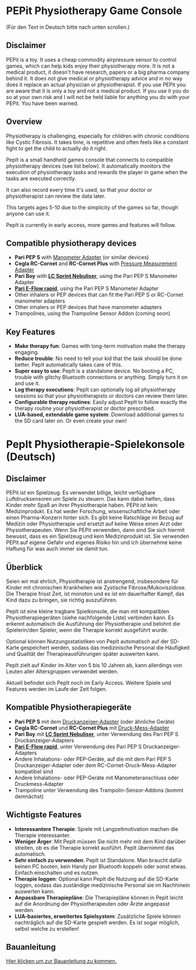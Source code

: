 # PEPit Physiotherapy Game Console

(Für den Text in Deutsch bitte nach unten scrollen.)

## Disclaimer

PEPit is a toy. It uses a cheap commodity airpressure sensor to control games, which can help kids enjoy their physiotherapy more. It is not a medical product, it doesn't have research, papers or a big pharma company behind it. It does not give medical or physiotherapy advice and in no way does it replace an actual physician or physiotherapist. If you use PEPit you are aware that it is only a toy and not a medical product. If you use it you do so at your own risk and I will not be held liable for anything you do with your PEPit. You have been warned.


## Overview

Physiotherapy is challenging, especially for children with chronic conditions like Cystic Fibrosis. It takes time, is repetitive and often feels like a constant fight to get the child to actually do it right.

PepIt is a small handheld games console that connects to compatible physiotherapy devices (see list below). It automatically monitors the execution of physiotherapy tasks and rewards the player in game when the tasks are executed correctly.

It can also record every time it's used, so that your doctor or physiotherapist can review the data later.

This targets ages 5-10 due to the simplicity of the games so far, though anyone can use it.

PepIt is currently in early access, more games and features will follow.

## Compatible physiotherapy devices

- **Pari PEP S** with [Manometer Adapter](https://www.pari.com/int/products/pari-pep-systems/) (or similar devices)
- **Cegla RC-Cornet** and **RC-Cornet Plus** with [Pressure Measurement Adapter](https://cegla.de/files/downloads/manuals/RC-Druck-Mess-Adapter-manual-de.pdf)
- **Pari Boy** with **[LC Sprint Nebuliser](https://www.pari.com/int/products/inhalation-devices-for-the-lungs/pari-boy-classic-int/)**, using the Pari PEP S Manometer Adapter
- **[Pari E-Flow rapid](https://www.pari.com/int/products/inhalation-devices-for-the-lungs/eflow-rapid-nebuliser-system/)**, using the Pari PEP S Manometer Adapter
- Other inhalers or PEP devices that can fit the Pari PEP S or RC-Cornet manometer adapters
- Other inhalers or PEP devices that have manometer adapters
- Trampolines, using the Trampoline Sensor Addon (coming soon)

## Key Features

- **Make therapy fun**: Games with long-term motivation make the therapy engaging.
- **Reduce trouble**: No need to tell your kid that the task should be done better. PepIt automatically takes care of this.
- **Super easy to use**: PepIt is a standalone device. No booting a PC, trouble with glitchy Bluetooth connections or anything. Simply turn it on and use it.
- **Log therapy executions**: PepIt can optionally log all physiotherapy sessions so that your physiotherapists or doctors can review them later.
- **Configurable therapy routines**: Easily adjust PepIt to follow exactly the therapy routine your physiotherapist or doctor prescribed.
- **LUA-based, extendable game system**: Download additional games to the SD card later on. Or even create your own!

# PepIt Physiotherapie-Spielekonsole (Deutsch)


## Disclaimer

PEPit ist ein Spielzeug. Es verwendet billige, leicht verfügbare Luftdrucksensoren um Spiele zu steuern. Das kann dabei helfen, dass Kinder mehr Spaß an ihrer Physiotherapie haben. PEPit ist kein Medizinprodukt. Es hat weder Forschung, wissenschaftliche Arbeit oder einen Pharma-Konzern hinter sich. Es gibt keine Ratschläge im Bezug auf Medizin oder Physiotherapie und ersetzt auf keine Weise einen Arzt oder Physiotherapeuten. Wenn Sie PEPit verwenden, dann sind Sie sich hiermit bewusst, dass es ein Spielzeug und kein Medizinprodukt ist. Sie verwenden PEPit auf eigene Gefahr und eigenes Risiko hin und ich übernehme keine Haftung für was auch immer sie damit tun.

## Überblick

Seien wir mal ehrlich, Physiotherapie ist anstrengend, insbesondere für Kinder mit chronischen Krankheiten wie Zystische Fibrose/Mukoviszidose. Die Therapie frisst Zeit, ist monoton und es ist ein dauerhafter Kampf, das Kind dazu zu bringen, sie richtig auszuführen.

PepIt ist eine kleine tragbare Spielkonsole, die man mit kompatiblen Physiotherapiegeräten (siehe nachfolgende Liste) verbinden kann. Es erkennt automatisch die Ausführung der Physiotherapie und belohnt die Spielerin/den Spieler, wenn die Therapie korrekt ausgeführt wurde.

Optional können Nutzungsstatistiken von PepIt automatisch auf der SD-Karte gespeichert werden, sodass das medizinische Personal die Häufigkeit und Qualität der Therapieausführungen später auswerten kann.

PepIt zielt auf Kinder im Alter von 5 bis 10 Jahren ab, kann allerdings von Leuten aller Altersgruppen verwendet werden.

Aktuell befindet sich PepIt noch im Early Access. Weitere Spiele und Features werden im Laufe der Zeit folgen.

## Kompatible Physiotherapiegeräte

- **Pari PEP S** mit dem [Druckanzeiger-Adapter](https://www.pari.com/de/produkte/pari-pep-systeme/) (oder ähnliche Geräte)
- **Cegla RC-Cornet** und **RC-Cornet Plus** mit [Druck-Mess-Adapter](https://cegla.de/files/downloads/manuals/RC-Druck-Mess-Adapter-manual-de.pdf)
- **Pari Boy** mit **[LC Sprint Nebuliser](https://www.pari.com/int/products/inhalation-devices-for-the-lungs/pari-boy-classic-int/)**, unter Verwendung des Pari PEP S Druckanzeiger-Adapters
- **[Pari E-Flow rapid](https://www.pari.com/int/products/inhalation-devices-for-the-lungs/eflow-rapid-nebuliser-system/)**, unter Verwendung des Pari PEP S Druckanzeiger-Adapters
- Andere Inhalations- oder PEP-Geräte, auf die mit dem Pari PEP S Druckanzeiger-Adapter oder dem RC-Cornet-Druck-Mess-Adapter kompatibel sind
- Andere Inhalations- oder PEP-Geräte mit Manometeranschluss oder Druckmess-Adapter
- Trampoline unter Verwendung des Trampolin-Sensor-Addons (kommt demnächst)

## Wichtigste Features

- **Interessantere Therapie**: Spiele mit Langzeitmotivation machen die Therapie interessanter.
- **Weniger Ärger**: Mit PepIt müssen Sie nicht mehr mit dem Kind darüber streiten, ob es die Therapie korrekt ausführt. PepIt übernimmt das automatisch.
- **Sehr einfach zu verwenden**: PepIt ist Standalone. Man braucht dafür keinen PC booten, kein Handy per Bluetooth koppeln oder sonst etwas. Einfach einschalten und es nutzen.
- **Therapie loggen**: Optional kann PepIt die Nutzung auf die SD-Karte loggen, sodass das zuständige medizinische Personal sie im Nachhinein auswerten kann.
- **Anpassbare Therapiepläne**: Die Therapiepläne können in PepIt leicht auf die Anordnung der Physiotherapeuten oder Ärzte angepasst werden.
- **LUA-basiertes, erweitertes Spielsystem**: Zusätzliche Spiele können nachträglich auf die SD-Karte gespielt werden. Es ist sogar möglich, selbst welche zu erstellen!

## Bauanleitung
[Hier klicken um zur Bauanleitung zu kommen.](docs/Parts_de.md)

